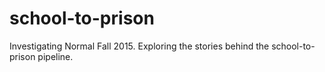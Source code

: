 # school-to-prison
Investigating Normal Fall 2015.  Exploring the stories behind the school-to-prison pipeline.
